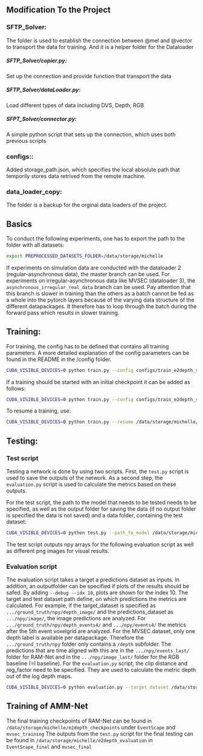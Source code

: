 ## Modification To the Project

### **SFTP_Solver**:
The folder is used to establish the connection between @mel and @vector to transport the data for training. And it is a helper folder for the Dataloader

##### **SFTP_Solver/copier.py**: 
Set up the connection and provide function that transport the data

##### **SFTP_Solver/dataLoader.py**:
Load different types of data including DVS, Depth, RGB

##### **SFPT_Solver/connector.py**:
A simple python script that sets up the connection, which uses both previous scripts


### **configs:**:

Added storage_path.json, which specifies the local absolute path that temporily stores data retrived from the remote machine.


### **data_loader_copy**:

The folder is a backup for the orginal data loaders of the project.


## Basics 
To conduct the following experiments, one has to export the path to the folder with all datasets:

```bash
export PREPROCESSED_DATASETS_FOLDER=/data/storage/michelle
```

If experiments on simulation data are conducted with the dataloader 2 (regular-asynchronous data), the master branch can be used.
For experiments on irregular-asynchronous data like MVSEC (dataloader 3), the `asynchronous_irregular_real_data` branch can be used. Pay attention that this branch is slower in training than the others as a batch cannot be fed as a whole into the pytorch layers because of the varying data structure of the different datapackages. It therefore has to loop through the batch during the forward pass which results in slower training.

## Training:
For training, the config has to be defined that contains all training parameters. A more detailed explanation of the config parameters can be found in the README in the /config folder.

```bash
CUDA_VISIBLE_DEVICES=0 python train.py --config configs/train_e2depth_si_grad_loss_statenet_ergb.json `
```

If a training should be started with an initial checkpoint it can be added as follows:

```bash
CUDA_VISIBLE_DEVICES=0 python train.py --config configs/train_e2depth_si_grad_loss_statenet_ergb.json --initial_checkpoint /data/storage/michelle/e2depth_checkpoints/EventScape/e2depth_si_grad_loss_statenet_skip_conv_convgru_every5rgbframes_imageevents4loss_LR0003_S5_100_scale1/model_best.pth.tar`
```
To resume a training, use:

```bash
CUDA_VISIBLE_DEVICES=0 python train.py --resume /data/storage/michelle/e2depth_checkpoints/EventScape/e2depth_si_grad_loss_statenet_skip_conv_convgru_every5rgbframes_imageevents4loss_LR0003_S5_100_scale1/checkpoint-epoch100-loss-0.0682.pth.tar
```


## Testing:
### Test script
Testing a network is done by using two scripts. First, the `test.py` script is used to save the outputs of the network.
As a second step, the `evaluation.py` script is used to calculate the metrics based on these outputs.

For the test script, the path to the model that needs to be tested needs to be specified, as well as the output folder for saving the data (if no output folder is specified the data is not saved) and a data folder, containing the test dataset:

```bash
CUDA_VISIBLE_DEVICES=0 python test.py --path_to_model /data/storage/michelle/e2depth_checkpoints/EventScape/e2depth_si_grad_loss_statenet_skip_convlstm_baseline_ergb_every5rgbframes_LR0003_S5_100_scale1/model_best.pth.tar --output_path /data/storage/michelle/e2depth_evaluation/test --data_folder /data/storage/michelle/dataset_mathias_23_07/test/
```
The test script outputs npy arrays for the following evaluation script as well as different png images for visual results.

### Evaluation script
The evaluation script takes a target a predictions dataset as inputs. In addition, an outputfolder can be specified if plots of the results should be safed. By adding `--debug --idx 10`, plots are shown for the index 10.
The target and test dataset path define, on which predictions the metrics are calculated. For example, if the target_dataset is specified as `.../ground_truth/npy/depth_image/` and the predictions_dataset as `.../npy/image/`, the image predictions are analyzed. For `.../ground_truth/npy/depth_events4/` and  `.../npy/events4/` the metrics after the 5th event voxelgrid are analyzed.
For the MVSEC dataset, only one depth label is available per datapackage. Therefore the `.../ground_truth/npy` folder only contains a `/depth` subfolder. The predictions that are time aligned with this are in the `.../npy/events_last/` folder for RAM-Net and in the `.../npy/image_last/` folder for the RGB baseline (=I baseline).
For the `evaluation.py` script, the clip distance and reg_factor need to be specified. They are used to calculate the metric depth out of the log depth maps.

```bash
CUDA_VISIBLE_DEVICES=0 python evaluation.py --target_dataset /data/storage/michelle/e2depth_evaluation/EventScape_final/baseline_rgb_clip1000/ground_truth/npy/depth_image/ --predictions_dataset /data/storage/michelle/e2depth_evaluation/EventScape_final/baseline_rgb_clip1000/npy/image/ --clip_distance 1000 --reg_factor 5.70378
```



## Training of AMM-Net
The final training checkpoints of RAM-Net can be found in `/data/storage/michelle/e2depth_checkpoints` under `EventScape` and `mvsec_training`
The outputs from the `test.py` script for the final testing can be found in `/data/storage/michelle/e2depth_evaluation` in `EventScape_final` and `mvsec_final`
